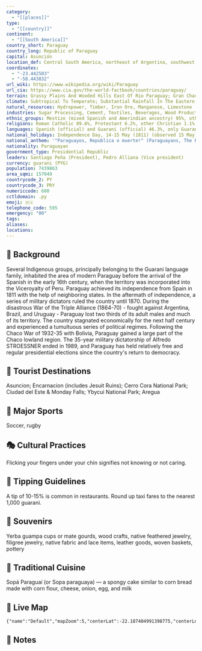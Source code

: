 ```yaml
---
category:
  - "[[places]]"
type:
  - "[[country]]"
continent:
  - "[[South America]]"
country_short: Paraguay
country_long: Republic of Paraguay
capital: Asunción
location_def: Central South America, northeast of Argentina, southwest of Brazil
coordinates:
  - "-23.442503"
  - "-58.443832"
url_wiki: https://www.wikipedia.org/wiki/Paraguay
url_cia: https://www.cia.gov/the-world-factbook/countries/paraguay/
terrain: Grassy Plains And Wooded Hills East Of Rio Paraguay; Gran Chaco Region West Of Rio Paraguay Mostly Low, Marshy Plain Near The River, And Dry Forest And Thorny Scrub Elsewhere
climate: Subtropical To Temperate; Substantial Rainfall In The Eastern Portions, Becoming Semiarid In The Far West
natural_resources: Hydropower, Timber, Iron Ore, Manganese, Limestone
industries: Sugar Processing, Cement, Textiles, Beverages, Wood Products, Steel, Base Metals, Electric Power
ethnic_groups: Mestizo (mixed Spanish and Amerindian ancestry) 95%, other 5%
religions: Roman Catholic 89.6%, Protestant 6.2%, other Christian 1.1%, other or unspecified 1.9%, none 1.1% (2002 est.)
languages: Spanish (official) and Guarani (official) 46.3%, only Guarani 34%, only Spanish 15.2%, other (includes Portuguese, German, other Indigenous languages) 4.1%, no response 0.4%
national_holidays: Independence Day, 14-15 May (1811) (observed 15 May); 14 May is celebrated as Flag Day
national_anthem: '"Paraguayos, Republica o muerte!" (Paraguayans, The Republic or Death!)'
nationality: Paraguayan
government_type: Presidential Republic
leaders: Santiago Peña (President), Pedro Alliana (Vice president)
currency: guarani (PYG)
population: 7439863
area_sqmi: 157049
countrycode_2: PY
countrycode_3: PRY
numericcode: 600
cctldomain: .py
emoji: 🇵🇾
telephone_code: 595
emergency: "00"
tags: 
aliases: 
locations:
---
```

## 🌱 Background
Several Indigenous groups, principally belonging to the Guarani language family, inhabited the area of modern Paraguay before the arrival of the Spanish in the early 16th century, when the territory was incorporated into the Viceroyalty of Peru. Paraguay achieved its independence from Spain in 1811 with the help of neighboring states. In the aftermath of independence, a series of military dictators ruled the country until 1870. During the disastrous War of the Triple Alliance (1864-70) - fought against Argentina, Brazil, and Uruguay - Paraguay lost two thirds of its adult males and much of its territory. The country stagnated economically for the next half century and experienced a tumultuous series of political regimes. Following the Chaco War of 1932-35 with Bolivia, Paraguay gained a large part of the Chaco lowland region. The 35-year military dictatorship of Alfredo STROESSNER ended in 1989, and Paraguay has held relatively free and regular presidential elections since the country's return to democracy.

## 📌 Tourist Destinations
Asuncion; Encarnacion (includes Jesuit Ruins); Cerro Cora National Park; Ciudad del Este & Monday Falls; Ybycui National Park; Aregua

## 🥇 Major Sports
Soccer, rugby

## 🎭 Cultural Practices
Flicking your fingers under your chin signifies not knowing or not caring.

## 🫰 Tipping Guidelines
A tip of 10-15% is common in restaurants. Round up taxi fares to the nearest 1,000 guarani.

## 🎁 Souvenirs
Yerba guampa cups or mate gourds, wood crafts, native feathered jewelry, filigree jewelry, native fabric and lace items, leather goods, woven baskets, pottery

## 🍲 Traditional Cuisine
Sopá Paraguaí (or Sopa paraguaya) — a spongy cake similar to corn bread made with corn flour, cheese, onion, egg, and milk

## 📡 Live Map
```mapview
{"name":"Default","mapZoom":5,"centerLat":-22.187404991398775,"centerLng":-56.40393018654292,"query":"","chosenMapSource":0}
```

## 📒 Notes

